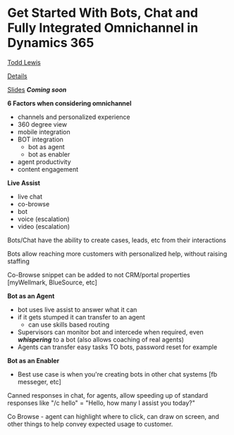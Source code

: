 # Get Started With Bots, Chat and Fully Integrated Omnichannel in Dynamics 365

[Todd Lewis](https://www.eventscribe.com/2019/FOCUS/fsPopup.asp?Mode=presenterInfo&PresenterID=597201&embedded=false)

[Details](https://www.eventscribe.com/2019/FOCUS/fsPopup.asp?embedded=true&Mode=presInfo&PresentationID=502664)

[Slides]()  ***Coming soon***

**6 Factors when considering omnichannel**
- channels and personalized experience
- 360 degree view
- mobile integration
- BOT integration
  - bot as agent
  - bot as enabler
- agent productivity
- content engagement

**Live Assist**
- live chat
- co-browse
- bot
- voice (escalation)
- video (escalation)

Bots/Chat have the ability to create cases, leads, etc from their interactions

Bots allow reaching more customers with personalized help, without raising staffing

Co-Browse snippet can be added to not CRM/portal properties [myWellmark, BlueSource, etc]

**Bot as an Agent**
- bot uses live assist to answer what it can
- if it gets stumped it can transfer to an agent
  - can use skills based routing 
- Supervisors can monitor bot and intercede when required, even ***whispering*** to a bot (also allows coaching of real agents)
- Agents can transfer easy tasks TO bots, password reset for example

**Bot as an Enabler**
- Best use case is when you're creating bots in other chat systems [fb messeger, etc]


Canned responses in chat, for agents, allow speeding up of standard responses like "/c hello" = "Hello, how many I assist you today?"

Co Browse - agent can highlight where to click, can draw on screen, and other things to help convey expected usage to customer.
